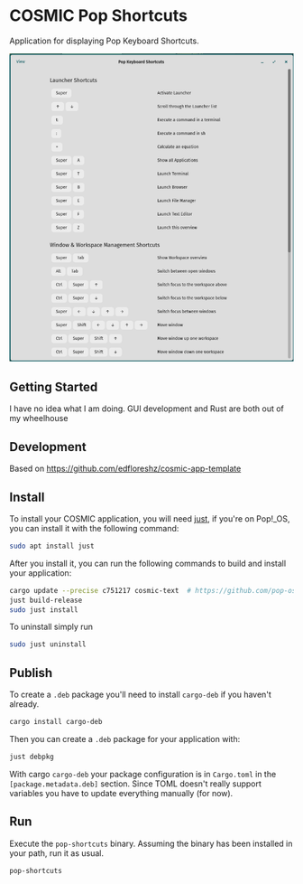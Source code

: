 # COSMIC Pop Shortcuts

Application for displaying Pop Keyboard Shortcuts.

![](screenshot.png)

## Getting Started

I have no idea what I am doing.
GUI development and Rust are both out of my wheelhouse

## Development

Based on https://github.com/edfloreshz/cosmic-app-template

## Install

To install your COSMIC application, you will need [just](https://github.com/casey/just), if you're on Pop!\_OS, you can install it with the following command:

```sh
sudo apt install just
```

After you install it, you can run the following commands to build and install your application:

```sh
cargo update --precise c751217 cosmic-text  # https://github.com/pop-os/libcosmic/issues/596
just build-release
sudo just install
```

To uninstall simply run

```sh
sudo just uninstall
```

## Publish

To create a `.deb` package you'll need to install `cargo-deb` if you haven't already.
```sh
cargo install cargo-deb
```

Then you can create a `.deb` package for your application with:
```sh
just debpkg
```

With cargo `cargo-deb` your package configuration is in `Cargo.toml` in the `[package.metadata.deb]` section.
Since TOML doesn't really support variables you have to update everything manually (for now).


## Run

Execute the `pop-shortcuts` binary. Assuming the binary has been installed in your path, run it as usual.
```sh
pop-shortcuts
```
